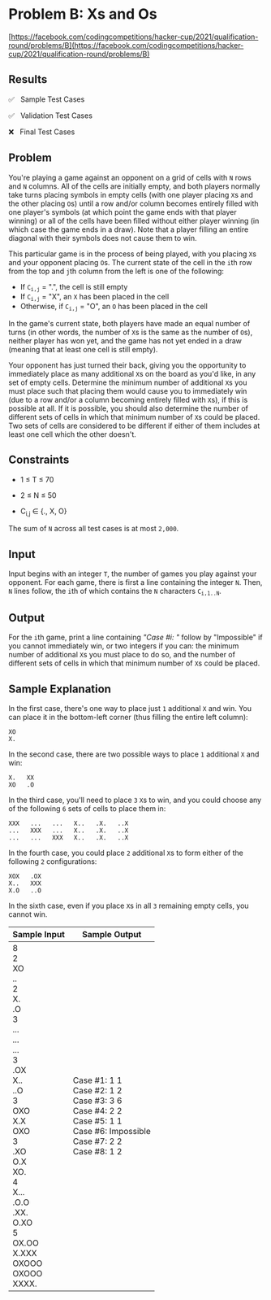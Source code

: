 # Problem B: Xs and Os

[https://facebook.com/codingcompetitions/hacker-cup/2021/qualification-round/problems/B](https://facebook.com/codingcompetitions/hacker-cup/2021/qualification-round/problems/B)

## Results

:white_check_mark: &nbsp; Sample Test Cases

:white_check_mark: &nbsp; Validation Test Cases

:x: &nbsp; Final Test Cases

## Problem

You're playing a game against an opponent on a grid of cells with `N` rows and `N` columns. All of the cells are initially empty, and both players normally take turns placing symbols in empty cells (with one player placing `X`s and the other placing `O`s) until a row and/or column becomes entirely filled with one player's symbols (at which point the game ends with that player winning) or all of the cells have been filled without either player winning (in which case the game ends in a draw). Note that a player filling an entire diagonal with their symbols does not cause them to win.

This particular game is in the process of being played, with you placing `X`s and your opponent placing `O`s. The current state of the cell in the `i`th row from the top and `j`th column from the left is one of the following:

- If <code>C<sub>i,j</sub></code> = ".", the cell is still empty
- If <code>C<sub>i,j</sub></code> = "X", an `X` has been placed in the cell
- Otherwise, if <code>C<sub>i,j</sub></code> = "O", an `O` has been placed in the cell

In the game's current state, both players have made an equal number of turns (in other words, the number of `X`s is the same as the number of `O`s), neither player has won yet, and the game has not yet ended in a draw (meaning that at least one cell is still empty).

Your opponent has just turned their back, giving you the opportunity to immediately place as many additional `X`s on the board as you'd like, in any set of empty cells. Determine the minimum number of additional `X`s you must place such that placing them would cause you to immediately win (due to a row and/or a column becoming entirely filled with `X`s), if this is possible at all. If it is possible, you should also determine the number of different sets of cells in which that minimum number of `X`s could be placed. Two sets of cells are considered to be different if either of them includes at least one cell which the other doesn't.

## Constraints

- 1 ≤ T ≤ 70

- 2 ≤ N ≤ 50

- C<sub>i,j</sub> ∈ {., X, O}

The sum of `N` across all test cases is at most `2,000`.

## Input

Input begins with an integer `T`, the number of games you play against your opponent. For each game, there is first a line containing the integer `N`. Then, `N` lines follow, the `i`th of which contains the `N` characters <code>C<sub>i,1..N</sub></code>.

## Output

For the `i`th game, print a line containing _"Case #i: "_ follow by "Impossible" if you cannot immediately win, or two integers if you can: the minimum number of additional `X`s you must place to do so, and the number of different sets of cells in which that minimum number of `X`s could be placed.

## Sample Explanation

In the first case, there's one way to place just `1` additional `X` and win. You can place it in the bottom-left corner (thus filling the entire left column):

```
XO
X.
```

In the second case, there are two possible ways to place `1` additional `X` and win:

```
X.   XX
XO   .O
```

In the third case, you'll need to place `3` `X`s to win, and you could choose any of the following `6` sets of cells to place them in:

```
XXX   ...   ...   X..   .X.   ..X
...   XXX   ...   X..   .X.   ..X
...   ...   XXX   X..   .X.   ..X
```

In the fourth case, you could place `2` additional `X`s to form either of the following `2` configurations:

```
XOX   .OX
X..   XXX
X.O   ..O
```

In the sixth case, even if you place `X`s in all `3` remaining empty cells, you cannot win.

| Sample Input                                                                                                                                                                                                                       | Sample Output                                                                                                                       |
| ---------------------------------------------------------------------------------------------------------------------------------------------------------------------------------------------------------------------------------- | ----------------------------------------------------------------------------------------------------------------------------------- |
| 8<br>2<br>XO<br>..<br>2<br>X.<br>.O<br>3<br>...<br>...<br>...<br>3<br>.OX<br>X..<br>..O<br>3<br>OXO<br>X.X<br>OXO<br>3<br>.XO<br>O.X<br>XO.<br>4<br>X...<br>.O.O<br>.XX.<br>O.XO<br>5<br>OX.OO<br>X.XXX<br>OXOOO<br>OXOOO<br>XXXX. | Case #1: 1 1<br>Case #2: 1 2<br>Case #3: 3 6<br>Case #4: 2 2<br>Case #5: 1 1<br>Case #6: Impossible<br>Case #7: 2 2<br>Case #8: 1 2 |

